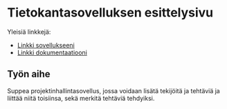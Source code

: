 # Tietokantasovelluksen esittelysivu

Yleisiä linkkejä:

* [Linkki sovellukseeni](http://madufva.users.cs.helsinki.fi/tsoha)
* [Linkki dokumentaatiooni](doc/dokumentaatio.pdf)

## Työn aihe

Suppea projektinhallintasovellus, jossa voidaan lisätä tekijöitä ja tehtäviä ja liittää niitä toisiinsa,
sekä merkitä tehtäviä tehdyiksi.
